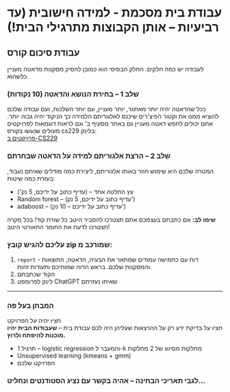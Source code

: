 
# עבודת בית מסכמת - למידה חישובית (עד רביעיות – אותן הקבוצות מתרגילי הבית!)

## עבודת סיכום קורס

לעבודה יש כמה חלקים. החלק הבסיסי הוא כמובן להסיק מסקנות מדאטה מעניין כלשהוא.

### שלב 1 – בחירת הנושא והדאטה (10 נקודות)

ככל שהדאטה יהיה יותר מאתגר, יותר מעניין, עם יותר השלכות, ועם עבודה שלכם להוציא ממנו את וקטור הפיצ'רים שיכנס לאלגוריתם הלמידה כך הניקוד יהיה גבוה יותר. אתם יכולים לחפש דאטה מעניין גם באתר מסעיף ב' וגם לראות דוגמאות לפרויקטים מעולים שנעשו בקורס cs229 בלינק:  
[פרויקטים ב-CS229](http://cs229.stanford.edu/projects.html)

### שלב 2 – הרצת אלגוריתם למידה על הדאטה שבחרתם

המטרה שלכם היא שימוש חוזר באותו אלגוריתם, ליצירת כמה מודלים שאיתם נעבוד, בעזרת כמה שיטות:

- עץ החלטה אחד – (עדיף כתוב על ידיכם, 5 נק')
- Random forest – (עדיף כתוב על ידיכם, 5 נק')
- adaboost – (עדיף כתוב על ידיכם – 10 נק')

**שימו לב:** אם כתבתם בעצמכם אתם תצטרכו להסביר היטב כל שורת קוד! בכל מקרה תצטרכו לדעת את החומר התאורטי היטב!

### עליכם להגיש קובץ zip שמורכב מ:

1. `report` - דוח עם כחמישה עמודים שמתאר את הבעיה, הדאטה, התוצאות והמסקנות שלכם. בראש הדוח שמותיכם ותעודות זהות.
2. הקוד שכתבתם
3. לינק לפרומפט ChatGPT שאיתו נעזרתם

---

### המבחן בעל פה

חציו יהיה על הפרויקט  
חציו על בדיקת ידע רק על ההרצאות שעליהן היה לכם עבודת בית – **שעבודות הבית יהיו מוכנות להיפתח ולרוץ.**

- תרגיל 1 – logistic regression והמעבר ל-k מחלקות מסיווג של 2 מחלקות  
- Unsupervised learning (kmeans + gmm)  
- הפרויקט שלכם  

### לגבי תאריכי הבחינה – אהיה בקשר עם נציג הסטודנטים ונחליט...
